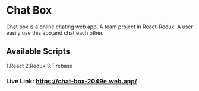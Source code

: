 # Chat Box
Chat box is a online chating web app.
A team project in React-Redux. A user easily use this app,and chat each other.

## Available Scripts
1.React
2.Redux
3.Firebase

###  Live Link: https://chat-box-2049e.web.app/



